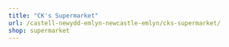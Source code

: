 ```yaml
---
title: "CK's Supermarket"
url: /castell-newydd-emlyn-newcastle-emlyn/cks-supermarket/
shop: supermarket
---
```


